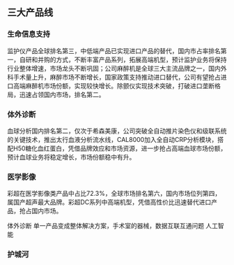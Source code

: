 

## 三大产品线
### 生命信息支持
监护仪产品全球排名第三，中低端产品已实现进口产品的替代，国内市占率排名第一，自研和并购的方式，不断丰富产品系列，拓展高端机型，预计监护业务将保持行业整体增速，市场龙头不断巩固；公司麻醉机是全球三大主流品牌之一，国内外科手术量上升，麻醉市场不断增长，国家政策支持推动进口替代，公司有望抢占进口高端麻醉机市场份额，实现较快增长。除颤仪实现技术突破，打破进口垄断格局，迅速占领国内市场，排名第二。

### 体外诊断
血球分析国内排名第二，仅次于希森美康，公司突破全自动推片染色仪和级联系统的关键技术，推出太行血液分析流水线，CAL8000加入全自动CRP分析模块，搭配H50糖化血红蛋白，凭借品牌效应和市场资源，进一步抢占高端血球市场份额，预计血球业务将稳定增长，市场份额稳中有升。

### 医学影像
彩超在医学影像类产品中占比72.3%，全球市场排名第六，国内市场位列第四，属国产超声最大品牌。彩超DC系列中高端机型，凭借高性价比迅速替代进口产品，抢占国内市场。


体外诊断
单一产品变成整体解决方案，手术室的器械，数据互联互通问题
人工智能


### 护城河


###